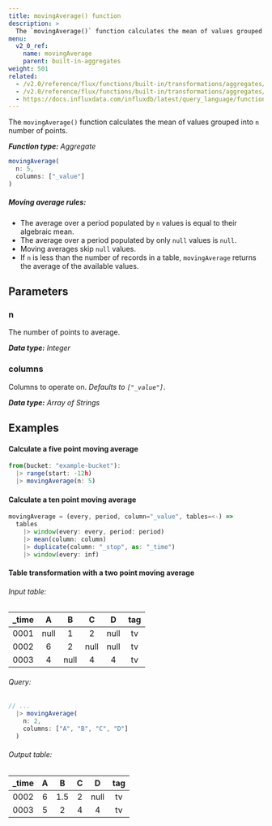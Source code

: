 ```yaml
---
title: movingAverage() function
description: >
  The `movingAverage()` function calculates the mean of values grouped into `n` number of points.
menu:
  v2_0_ref:
    name: movingAverage
    parent: built-in-aggregates
weight: 501
related:
  - /v2.0/reference/flux/functions/built-in/transformations/aggregates/timedmovingaverage/
  - /v2.0/reference/flux/functions/built-in/transformations/aggregates/exponentialmovingaverage/
  - https://docs.influxdata.com/influxdb/latest/query_language/functions/#moving-average, InfluxQL MOVING_AVERAGE()
---
```


The `movingAverage()` function calculates the mean of values grouped into `n` number of points.

_**Function type:** Aggregate_  

```js
movingAverage(
  n: 5,
  columns: ["_value"]
)
```

##### Moving average rules:
- The average over a period populated by `n` values is equal to their algebraic mean.
- The average over a period populated by only `null` values is `null`.
- Moving averages skip `null` values.
- If `n` is less than the number of records in a table, `movingAverage` returns
  the average of the available values.

## Parameters

### n
The number of points to average.

_**Data type:** Integer_

### columns
Columns to operate on. _Defaults to `["_value"]`_.

_**Data type:** Array of Strings_

## Examples

#### Calculate a five point moving average
```js
from(bucket: "example-bucket"):
  |> range(start: -12h)
  |> movingAverage(n: 5)
```

#### Calculate a ten point moving average
```js
movingAverage = (every, period, column="_value", tables=<-) =>
  tables
    |> window(every: every, period: period)
    |> mean(column: column)
    |> duplicate(column: "_stop", as: "_time")
    |> window(every: inf)
```

#### Table transformation with a two point moving average

###### Input table:
| _time |   A  |   B  |   C  |   D  | tag |
|:-----:|:----:|:----:|:----:|:----:|:---:|
|  0001 | null |   1  |   2  | null |  tv |
|  0002 |   6  |   2  | null | null |  tv |
|  0003 |   4  | null |   4  |   4  |  tv |

###### Query:
```js
// ...
  |> movingAverage(
    n: 2,
    columns: ["A", "B", "C", "D"]
  )
```

###### Output table:
| _time |   A  |   B  |   C  |   D  | tag |
|:-----:|:----:|:----:|:----:|:----:|:---:|
|  0002 |   6  |  1.5 |   2  | null |  tv |
|  0003 |   5  |   2  |   4  |   4  |  tv |
